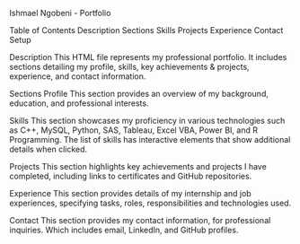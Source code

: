 Ishmael Ngobeni - Portfolio

Table of Contents
Description
Sections
Skills
Projects
Experience
Contact
Setup

Description
This HTML file represents my professional portfolio. It includes sections detailing my profile, skills, key achievements & projects, experience, and contact information.

Sections
Profile
This section provides an overview of my background, education, and professional interests.

Skills
This section showcases my proficiency in various technologies such as C++, MySQL, Python, SAS, Tableau, Excel VBA, Power BI, and R Programming. The list of skills has interactive elements that show additional details when clicked.

Projects
This section highlights key achievements and projects I have completed, including links to certificates and GitHub repositories. 

Experience
This section provides details of my internship and job experiences, specifying tasks, roles, responsibilities and technologies used.

Contact
This section provides my contact information, for professional inquiries. Which includes email, LinkedIn, and GitHub profiles.
